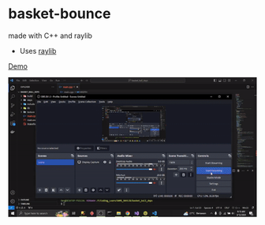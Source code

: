 # basket-bounce
made with C++ and raylib

* Uses [raylib](https://www.raylib.com/)

[Demo](https://basket-bounce.netlify.app/)

<img src="https://github.com/pepega90/basket-bounce/blob/main/preview.gif" />
